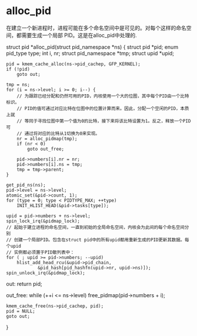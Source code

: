 alloc_pid
========================================

在建立一个新进程时，进程可能在多个命名空间中是可见的。对每个这样的命名空间，都需要生成一个局部
PID。这是在alloc_pid中处理的.

struct pid *alloc_pid(struct pid_namespace *ns)
{
    struct pid *pid;
    enum pid_type type;
    int i, nr;
    struct pid_namespace *tmp;
    struct upid *upid;

    pid = kmem_cache_alloc(ns->pid_cachep, GFP_KERNEL);
    if (!pid)
        goto out;

    tmp = ns;
    for (i = ns->level; i >= 0; i--) {
        // 为跟踪已经分配和仍然可用的PID，内核使用一个大的位图，其中每个PID由一个比特标识。
        // PID的值可通过对应比特在位图中的位置计算而来。因此，分配一个空闲的PID，本质上就
        // 等同于寻找位图中第一个值为0的比特，接下来将该比特设置为1。反之，释放一个PID可
        // 通过将对应的比特从1切换为0来实现。
        nr = alloc_pidmap(tmp);
        if (nr < 0)
            goto out_free;

        pid->numbers[i].nr = nr;
        pid->numbers[i].ns = tmp;
        tmp = tmp->parent;
    }

    get_pid_ns(ns);
    pid->level = ns->level;
    atomic_set(&pid->count, 1);
    for (type = 0; type < PIDTYPE_MAX; ++type)
        INIT_HLIST_HEAD(&pid->tasks[type]);

    upid = pid->numbers + ns->level;
    spin_lock_irq(&pidmap_lock);
    // 起始于建立进程的命名空间，一直到初始的全局命名空间，内核会为此间的每个命名空间分别
    // 创建一个局部PID。包含在struct pid中的所有upid都用重新生成的PID更新其数据。每个upid
    // 实例都必须置于PID散列表中：
    for ( ; upid >= pid->numbers; --upid)
        hlist_add_head_rcu(&upid->pid_chain,
                &pid_hash[pid_hashfn(upid->nr, upid->ns)]);
    spin_unlock_irq(&pidmap_lock);

out:
    return pid;

out_free:
    while (++i <= ns->level)
        free_pidmap(pid->numbers + i);

    kmem_cache_free(ns->pid_cachep, pid);
    pid = NULL;
    goto out;
}